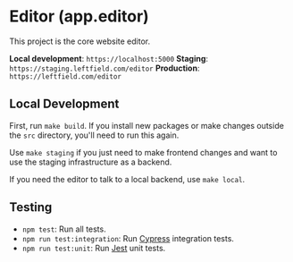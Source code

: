 # Editor (app.editor)

This project is the core website editor.

**Local development**: `https://localhost:5000`
**Staging**: `https://staging.leftfield.com/editor`
**Production**: `https://leftfield.com/editor`

## Local Development

First, run `make build`. If you install new packages or make changes outside the `src` directory, you'll need to run this again.

Use `make staging` if you just need to make frontend changes and want to use the staging infrastructure as a backend.

If you need the editor to talk to a local backend, use `make local`.

## Testing

- `npm test`: Run all tests.
- `npm run test:integration`: Run [Cypress](https://www.cypress.io/) integration tests.
- `npm run test:unit`: Run [Jest](https://jestjs.io/) unit tests.
